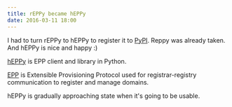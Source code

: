 ```yaml
---
title: rEPPy became hEPPy
date: 2016-03-11 18:00
---
```


I had to turn rEPPy to hEPPy to register
it to [PyPI](https://pypi.python.org/pypi/heppy/).
Reppy was already taken. And hEPPy is nice and happy :)

[hEPPy](/heppy) is EPP client and library in Python.

[EPP](https://en.wikipedia.org/wiki/Extensible_Provisioning_Protocol)
is Extensible Provisioning Protocol used for registrar-registry
communication to register and manage domains.

hEPPy is gradually approaching state when it's going to be usable.
